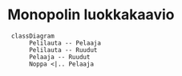 # Monopolin luokkakaavio

```mermaid
 classDiagram
      Pelilauta -- Pelaaja
      Pelilauta -- Ruudut
      Pelaaja -- Ruudut
      Noppa <|.. Pelaaja
```